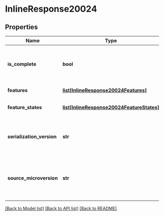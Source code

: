 # InlineResponse20024

## Properties
Name | Type | Description | Notes
------------ | ------------- | ------------- | -------------
**is_complete** | **bool** | True if the full feature list is present, or false if it is filtered | 
**features** | [**list[InlineResponse20024Features]**](InlineResponse20024Features.md) | List of features | 
**feature_states** | [**list[InlineResponse20024FeatureStates]**](InlineResponse20024FeatureStates.md) | List of feature state information | 
**serialization_version** | **str** | The version of the serialization protocol for the response | 
**source_microversion** | **str** | The document microversion from which the feature was extracted | 

[[Back to Model list]](../README.md#documentation-for-models) [[Back to API list]](../README.md#documentation-for-api-endpoints) [[Back to README]](../README.md)


